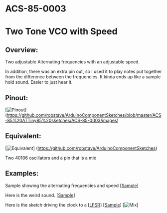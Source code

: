 # ACS-85-0003
Two Tone VCO with Speed 
==============

## Overview:
Two adjustable Alternating frequencies with an adjustable speed.

In addition, there was an extra pin out, so I used it to play notes put together from
the difference between the frequencies.  It kinda ends up like a sample hold sound.
Easier to just hear it.



## Pinout:
[![Pinout](https://github.com/robstave/ArduinoComponentSketches/blob/master/ACS-85%20ATTiny85%20sketches/ACS-85-0003/images/ACS-85-0003.png)] (https://github.com/robstave/ArduinoComponentSketches/blob/master/ACS-85%20ATTiny85%20sketches/ACS-85-0003/images)

## Equivalent:
[![Equivalent](https://github.com/robstave/ArduinoComponentSketches/blob/master/ACS-85%20ATTiny85%20sketches/ACS-85-0003/images/ACS-85-0003-overview.png)] (https://github.com/robstave/ArduinoComponentSketches)

Two 40106 oscillators and a pin that is a mix


## Examples:
 
 Sample showing the alternating frequencies and speed
[[Sample](https://soundcloud.com/user-692410397/85-0003-q1)]

Here is the weird sound.
[[Sample](https://soundcloud.com/user-692410397/85-0003-w)]

Here is the sketch driving the clock to a [[LFSR](https://github.com/robstave/ArduinoComponentSketches/blob/master/ACS-85%20ATTiny85%20sketches/ACS-85-0520)]
[[Sample](https://soundcloud.com/user-692410397/85-0003-0520mix)]
[![Mix](https://github.com/robstave/ArduinoComponentSketches/blob/master/ACS-85%20ATTiny85%20sketches/ACS-85-0520/images/ACS-85-circuit-0002-0520.png)]